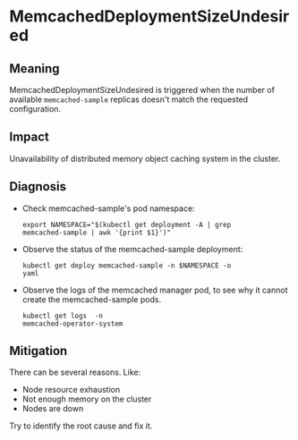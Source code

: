 # MemcachedDeploymentSizeUndesired

## Meaning
MemcachedDeploymentSizeUndesired is triggered when the number of available
<code>memcached-sample</code> replicas doesn't match the requested configuration.

## Impact
Unavailability of distributed memory object caching system in the cluster.

## Diagnosis
- Check memcached-sample's pod namespace:

  <code>export NAMESPACE="$(kubectl get deployment -A | grep memcached-sample | awk '{print $1}')"</code>

- Observe the status of the memcached-sample deployment:

  <code>kubectl get deploy memcached-sample -n $NAMESPACE -o yaml</code>

- Observe the logs of the memcached manager pod, to see why it cannot create the memcached-sample pods.

   <code>kubectl get logs <memcached-operator-controller-manager-pod> -n memcached-operator-system</code>
  
## Mitigation
There can be several reasons. Like:
- Node resource exhaustion
- Not enough memory on the cluster
- Nodes are down

Try to identify the root cause and fix it.